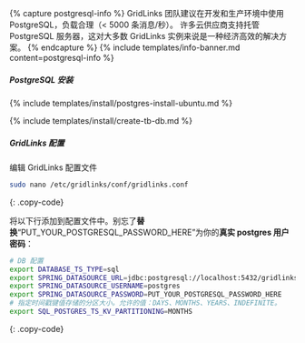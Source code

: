 {% capture postgresql-info %}
GridLinks 团队建议在开发和生产环境中使用 PostgreSQL，负载合理（< 5000 条消息/秒）。
许多云供应商支持托管 PostgreSQL 服务器，这对大多数 GridLinks 实例来说是一种经济高效的解决方案。
{% endcapture %}
{% include templates/info-banner.md content=postgresql-info %}

##### PostgreSQL 安装

{% include templates/install/postgres-install-ubuntu.md %}

{% include templates/install/create-tb-db.md %}

##### GridLinks 配置

编辑 GridLinks 配置文件

```bash 
sudo nano /etc/gridlinks/conf/gridlinks.conf
``` 
{: .copy-code}

将以下行添加到配置文件中。别忘了**替换**“PUT_YOUR_POSTGRESQL_PASSWORD_HERE”为你的**真实 postgres 用户密码**：

```bash
# DB 配置
export DATABASE_TS_TYPE=sql
export SPRING_DATASOURCE_URL=jdbc:postgresql://localhost:5432/gridlinks
export SPRING_DATASOURCE_USERNAME=postgres
export SPRING_DATASOURCE_PASSWORD=PUT_YOUR_POSTGRESQL_PASSWORD_HERE
# 指定时间戳键值存储的分区大小。允许的值：DAYS、MONTHS、YEARS、INDEFINITE。
export SQL_POSTGRES_TS_KV_PARTITIONING=MONTHS
```
{: .copy-code}
